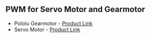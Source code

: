 ## PWM for Servo Motor and Gearmotor
* Pololu Gearmotor - [Product Link](https://www.pololu.com/product/3675)
* Servo Motor - [Product Link](https://www.amazon.com/Smraza-Geared-Control-Arduino-Project/dp/B09Y55C21K/ref=sr_1_6?crid=1TMEX8DH7TS4U&keywords=servo%2Bmotor&qid=1704503829&sprefix=servo%2Caps%2C209&sr=8-6&th=1)